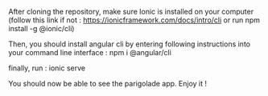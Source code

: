 After cloning the repository, make sure Ionic is installed on your computer 
(follow this link if not : https://ionicframework.com/docs/intro/cli or run npm install -g @ionic/cli)

Then, you should install angular cli by entering following instructions into your command line interface : 
npm i @angular/cli

finally, run : 
ionic serve

You should now be able to see the parigolade app. Enjoy it !

